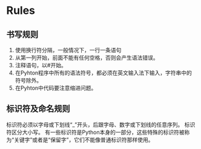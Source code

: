 # Rules
## 书写规则

1. 使用换行符分隔，一般情况下，一行一条语句
2. 从第一列开始，前面不能有任何空格，否则会产生语法错误。
3. 注释语句，以#开始。
4. 在Pyhton程序中所有的语法符号，都必须在英文输入法下输入，字符串中的符号除外。
5. 在Pyhton中代码要注意缩进问题。


## 标识符及命名规则
 标识符必须以字母或下划线“_”开头，后跟字母、数字或下划线的任意序列。
 标识符区分大小写。
 有一些标识符是Python本身的一部分，这些特殊的标识符被称为“关键字”或者是“保留字”，它们不能像普通标识符那样使用。
